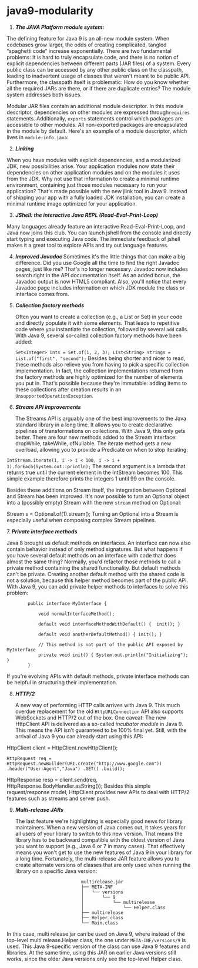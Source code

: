 # java9-modularity

1. <b><i>The JAVA Platform module system:</b></i>

The defining feature for Java 9 is an all-new module system. When codebases grow larger, the odds of creating complicated, tangled “spaghetti code” increase exponentially. There are two fundamental problems: It is hard to truly encapsulate code, and there is no notion of explicit dependencies between different parts (JAR files) of a system. Every public class can be accessed by any other public class on the classpath, leading to inadvertent usage of classes that weren't meant to be public API. Furthermore, the classpath itself is problematic: How do you know whether all the required JARs are there, or if there are duplicate entries? The module system addresses both issues.

Modular JAR files contain an additional module descriptor. In this module descriptor, dependencies on other modules are expressed through`requires` statements. Additionally, `exports` statements control which packages are accessible to other modules. All non-exported packages are encapsulated in the module by default. Here's an example of a module descriptor, which lives in `module-info.java`:



2. <b><i>Linking</b></i>

When you have modules with explicit dependencies, and a modularized JDK, new possibilities arise. Your application modules now state their dependencies on other application modules and on the modules it uses from the JDK. Why not use that information to create a minimal runtime environment, containing just those modules necessary to run your application? That's made possible with the new jlink tool in Java 9. Instead of shipping your app with a fully loaded JDK installation, you can create a minimal runtime image optimized for your application.

3. <b><i>JShell: the interactive Java REPL (Read-Eval-Print-Loop)</b></i>

Many languages already feature an interactive Read-Eval-Print-Loop, and Java now joins this club. You can launch jshell from the console and directly start typing and executing Java code. The immediate feedback of jshell makes it a great tool to explore APIs and try out language features.

4.  <b><i>Improved Javadoc </b></i>
   Sometimes it's the little things that can make a big difference. Did you use Google all the time to find the right Javadoc pages, just like me? That's no longer necessary. Javadoc now includes search right in the API documentation itself. As an added bonus, the Javadoc output is now HTML5 compliant. Also, you'll notice that every Javadoc page includes information on which JDK module the class or interface comes from.


5. <b><i>Collection factory methods</b></i>


   Often you want to create a collection (e.g., a List or Set) in your code and directly populate it with some elements. That leads to repetitive code where you instantiate the collection, followed by several `add` calls. With Java 9, several so-called collection factory methods have been added:

    `Set<Integer> ints = Set.of(1, 2, 3);
    List<String> strings = List.of("first", "second");`
Besides being shorter and nicer to read, these methods also relieve you from having to pick a specific collection implementation. In fact, the collection implementations returned from the factory methods are highly optimized for the number of elements you put in. That's possible because they're immutable: adding items to these collections after creation results in an `UnsupportedOperationException`.

6. <b><i>Stream API improvements</b></i>


   The Streams API is arguably one of the best improvements to the Java standard library in a long time. It allows you to create declarative pipelines of transformations on collections. With Java 9, this only gets better. There are four new methods added to the Stream interface: dropWhile, takeWhile, ofNullable. The iterate method gets a new overload, allowing you to provide a Predicate on when to stop iterating:

`IntStream.iterate(1, i -> i < 100, i -> i + 1).forEach(System.out::println);`
The second argument is a lambda that returns true until the current element in the IntStream becomes 100. This simple example therefore prints the integers 1 until 99 on the console.

Besides these additions on Stream itself, the integration between Optional and Stream has been improved. It's now possible to turn an Optional object into a (possibly empty) Stream with the new `stream` method on Optional:

Stream<Integer> s = Optional.of(1).stream();
Turning an Optional into a Stream is especially useful when composing complex Stream pipelines.

7.<b><i> Private interface methods</b></i>


   Java 8 brought us default methods on interfaces. An interface can now also contain behavior instead of only method signatures. But what happens if you have several default methods on an interface with code that does almost the same thing? Normally, you'd refactor those methods to call a private method containing the shared functionality. But default methods can't be private. Creating another default method with the shared code is not a solution, because this helper method becomes part of the public API. With Java 9, you can add private helper methods to interfaces to solve this problem:

            public interface MyInterface {
            
                void normalInterfaceMethod();
            
                default void interfaceMethodWithDefault() {  init(); }
            
                default void anotherDefaultMethod() { init(); }
            
                // This method is not part of the public API exposed by MyInterface
                private void init() { System.out.println("Initializing"); }
            }
If you're evolving APIs with default methods, private interface methods can be helpful in structuring their implementation.

8. **_HTTP/2_**


   A new way of performing HTTP calls arrives with Java 9. This much overdue replacement for the old `HttpURLConnection` API also supports WebSockets and HTTP/2 out of the box. One caveat: The new HttpClient API is delivered as a so-called _incubator module_ in Java 9. This means the API isn't guaranteed to be 100% final yet. Still, with the arrival of Java 9 you can already start using this API:

HttpClient client = HttpClient.newHttpClient();

`HttpRequest req =
HttpRequest.newBuilder(URI.create("http://www.google.com"))
.header("User-Agent","Java")
.GET()
.build();
`

HttpResponse<String> resp = client.send(req, HttpResponse.BodyHandler.asString());
Besides this simple request/response model, HttpClient provides new APIs to deal with HTTP/2 features such as streams and server push.

9. **_Multi-release JARs_**



      The last feature we're highlighting is especially good news for library maintainers. When a new version of Java comes out, it takes years for all users of your library to switch to this new version. That means the library has to be backward compatible with the oldest version of Java you want to support (e.g., Java 6 or 7 in many cases). That effectively means you won't get to use the new features of Java 9 in your library for a long time. Fortunately, the multi-release JAR feature allows you to create alternate versions of classes that are only used  when running the library on a specific Java version:

                                multirelease.jar
                                ├── META-INF
                                │   └── versions
                                │       └── 9
                                │           └── multirelease
                                │               └── Helper.class
                                ├── multirelease
                                ├── Helper.class
                                └── Main.class
In this case, multi release.jar can be used on Java 9, where instead of the top-level multi release.Helper class, the one under `META-INF/versions/9` is used. This Java 9-specific version of the class can use Java 9 features and libraries. At the same time, using this JAR on earlier Java versions still works, since the older Java versions only see the top-level Helper class.
